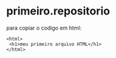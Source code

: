 # primeiro.repositorio

para copiar o codigo em html:

```_
<html>
 <h1>meu primeiro arquivo HTML</h1>
</html>
```
